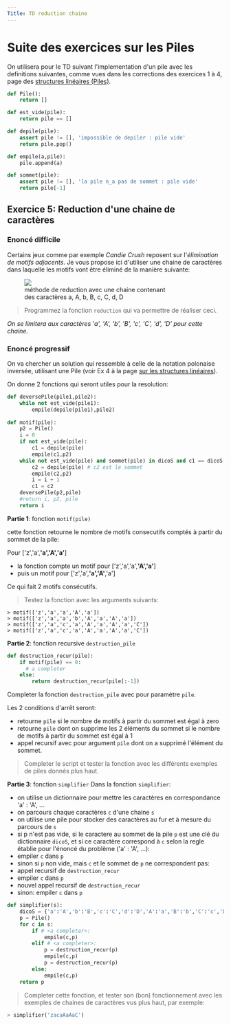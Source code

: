 ```yaml
---
Title: TD reduction chaine
---
```

# Suite des exercices sur les Piles

On utilisera pour le TD suivant l'implementation d'un pile avec les definitions suivantes, comme vues dans les corrections des exercices 1 à 4, page des <a href="../page2/">structures linéaires (Piles)</a>.

```python
def Pile():
    return []

def est_vide(pile):
    return pile == []

def depile(pile):
    assert pile != [], 'impossible de depiler : pile vide'
    return pile.pop()

def empile(a,pile):
    pile.append(a)

def sommet(pile):
    assert pile != [], 'la pile n_a pas de sommet : pile vide'
    return pile[-1]
```

## Exercice 5: Reduction d'une chaine de caractères
### Enoncé difficile
Certains jeux comme par exemple *Candie Crush* reposent sur l'*élimination de motifs adjacents*. Je vous propose ici d'utiliser une chaine de caractères dans laquelle les motifs vont être éliminé de la manière suivante:

<figure>
<img src='../images/reduction.PNG'>
<figcaption>méthode de reduction avec une chaine contenant<br>
des caractères a, A, b, B, c, C, d, D</figcaption>
</figure>

> Programmez la fonction `reduction` qui va permettre de réaliser ceci.

*On se limitera aux caractères 'a', 'A', 'b', 'B', 'c', 'C', 'd', 'D' pour cette chaine.*

### Enoncé progressif
On va chercher un solution qui ressemble à celle de la notation polonaise inversée, utilisant une Pile (voir Ex 4 à la page <a href="../page2/"> sur les structures linéaires</a>).

On donne 2 fonctions qui seront utiles pour la resolution:

```python
def deversePile(pile1,pile2):
    while not est_vide(pile1):
        empile(depile(pile1),pile2)
        
def motif(pile):
    p2 = Pile()
    i = 0
    if not est_vide(pile):
        c1 = depile(pile)
        empile(c1,p2)
    while not est_vide(pile) and sommet(pile) in dicoS and c1 == dicoS[sommet(pile)]:
        c2 = depile(pile) # c2 est le sommet
        empile(c2,p2)
        i = i + 1
        c1 = c2
    deversePile(p2,pile)
    #return i, p2, pile
    return i
```

**Partie 1**: fonction `motif(pile)`

cette fonction retourne le nombre de motifs consecutifs comptés à partir du sommet de la pile:

Pour ['z','a',**'a','A','a'**]

* la fonction compte un motif pour ['z','a','a',**'A','a'**]
* puis un motif pour ['z','a',**'a','A'**,'a']

Ce qui fait 2 motifs consécutifs.

> Testez la fonction avec les arguments suivants:

```
> motif(['z','a','a','A','a'])
> motif(['z','a','a','b','A','a','A','a'])
> motif(['z','a','c','a','A','a','A','a','C'])
> motif(['z','a','c','a','A','a','A','a','C'])
```

**Partie 2**: fonction recursive `destruction_pile`

```python
def destruction_recur(pile):
    if motif(pile) == 0:
      # a completer
    else:
        return destruction_recur(pile[:-1])
```

Completer la fonction `destruction_pile` avec pour paramètre `pile`.

Les 2 conditions d'arrêt seront:

* retourne `pile` si le nombre de motifs à partir du sommet est égal à zero
* retourne `pile` dont on supprime les 2 éléments du sommet si le nombre de motifs à partir du sommet est égal à 1
* appel recursif avec pour argument `pile` dont on a supprimé l'élément du sommet.

> Completer le script et tester la fonction avec les différents exemples de piles donnés plus haut.

**Partie 3**:  fonction `simplifier`
Dans la fonction `simplifier`:

* on utilise un dictionnaire pour mettre les caractères en correspondance 'a' : 'A', ...
* on parcours chaque caractères `c` d'une chaine `s` 
* on utilise une pile pour stocker des caractères au fur et à mesure du parcours de `s`
* si p n'est pas vide, si le caractere au sommet de la pile `p` est une clé du dictionnaire `dicoS`, et si ce caractère correspond à `c` selon la regle établie pour l'énoncé du problème ('a' : 'A', ...):
 * empiler `c` dans `p`
* sinon si `p` non vide, mais `c` et le sommet de `p` ne correspondent pas:
 * appel recursif de `destruction_recur`
 * empiler `c` dans `p`
 * nouvel appel recursif de `destruction_recur`
* sinon: empiler `c` dans `p`



```python
def simplifier(s):
    dicoS = {'a':'A','b':'B','c':'C','d':'D','A':'a','B':'b','C':'c','D':'d'}
    p = Pile()
    for c in s:
        if # <a completer>:
            empile(c,p)        
        elif # <a completer>:
            p = destruction_recur(p)
            empile(c,p)
            p = destruction_recur(p)
        else:
            empile(c,p)
    return p
```

> Completer cette fonction, et tester son (bon) fonctionnement avec les exemples de chaines de caractères vus plus haut, par exemple:

```python
> simplifier('zacaAaAaC')
```
